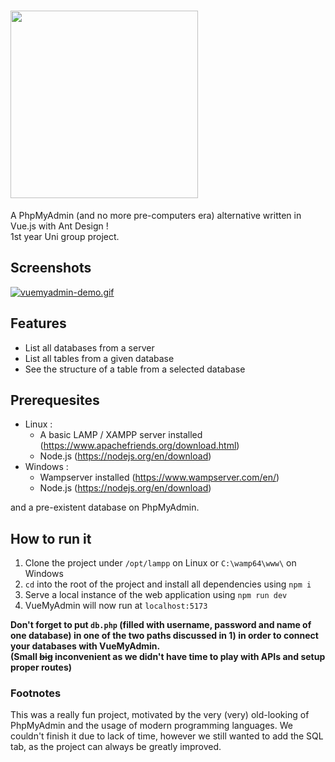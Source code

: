 # <img src="https://i.postimg.cc/fRPfG7wC/log-menu.png" width="300">

A PhpMyAdmin (and no more pre-computers era) alternative written in Vue.js with Ant Design !  
1st year Uni group project.

## Screenshots
[![vuemyadmin-demo.gif](https://i.postimg.cc/Ssm09bwJ/vuemyadmin-demo.gif)](https://postimg.cc/hJZ3F64B)

## Features 

- List all databases from a server
- List all tables from a given database
- See the structure of a table from a selected database

## Prerequesites

- Linux : 
  - A basic LAMP / XAMPP server installed (https://www.apachefriends.org/download.html)
  - Node.js (https://nodejs.org/en/download)
- Windows : 
  - Wampserver installed (https://www.wampserver.com/en/)
  - Node.js (https://nodejs.org/en/download)

and a pre-existent database on PhpMyAdmin.

## How to run it 

1) Clone the project under `/opt/lampp` on Linux or `C:\wamp64\www\` on Windows
2) `cd` into the root of the project and install all dependencies using `npm i`
4) Serve a local instance of the web application using `npm run dev`
5) VueMyAdmin will now run at `localhost:5173`

**Don't forget to put `db.php` (filled with username, password and name of one database) in one of the two paths discussed in 1) in order to connect your databases with VueMyAdmin.  
(Small ~~big~~ inconvenient as we didn't have time to play with APIs and setup proper routes)**

### Footnotes

This was a really fun project, motivated by the very (very) old-looking of PhpMyAdmin and the usage of modern programming languages.
We couldn't finish it due to lack of time, however we still wanted to add the SQL tab, as the project can always be greatly improved.
